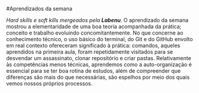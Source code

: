 #Aprendizados da semana

*Hard skills e soft kills mergeados pela **Labenu***. 
O aprendizado da semana mostrou a elementaridade de uma boa teoria acompanhada da prática; conceito e trabalho evoluindo concomitantemente. No que concerne ao conhecimento técnico, o uso básico do terminal, do Git e do GitHub envolto em real contexto ofereceram significado à prática: comandos, aqueles aprendidos na primeira aula, foram repetidamente visitados para se desvendar um assassinato, clonar repositório e criar pastas. Relativamente às competências menos técnicas, aprendemos como a auto-organização é essencial para se ter boa rotina de estudos, além de compreender que diferenças são mais do que necessárias, são espelhos por meio dos quais vemos nossos próprios processos.